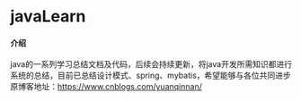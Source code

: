 # javaLearn

#### 介绍
java的一系列学习总结文档及代码，后续会持续更新，将java开发所需知识都进行系统的总结，目前已总结设计模式、spring、mybatis，希望能够与各位共同进步
原博客地址：https://www.cnblogs.com/yuanqinnan/